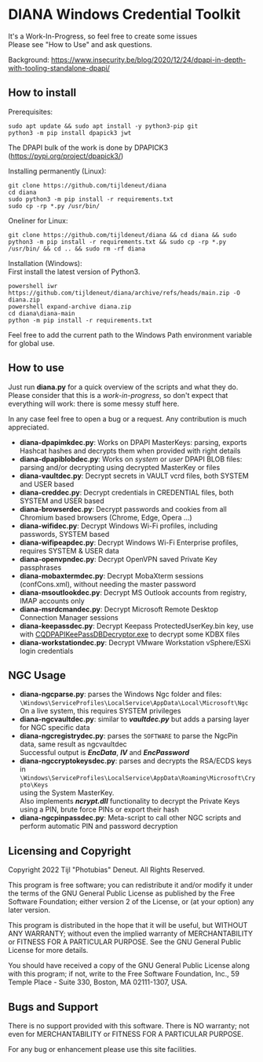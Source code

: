 # DIANA Windows Credential Toolkit

It's a Work-In-Progress, so feel free to create some issues  
Please see "How to Use" and ask questions.  

Background: https://www.insecurity.be/blog/2020/12/24/dpapi-in-depth-with-tooling-standalone-dpapi/

## How to install
Prerequisites:  
```
sudo apt update && sudo apt install -y python3-pip git  
python3 -m pip install dpapick3 jwt
```

The DPAPI bulk of the work is done by DPAPICK3 (https://pypi.org/project/dpapick3/)

Installing permanently (Linux):  
```
git clone https://github.com/tijldeneut/diana  
cd diana  
sudo python3 -m pip install -r requirements.txt
sudo cp -rp *.py /usr/bin/
```

Oneliner for Linux:  
```
git clone https://github.com/tijldeneut/diana && cd diana && sudo python3 -m pip install -r requirements.txt && sudo cp -rp *.py /usr/bin/ && cd .. && sudo rm -rf diana
```

Installation (Windows):  
First install the latest version of Python3.  
```
powershell iwr https://github.com/tijldeneut/diana/archive/refs/heads/main.zip -O diana.zip  
powershell expand-archive diana.zip  
cd diana\diana-main  
python -m pip install -r requirements.txt
```

Feel free to add the current path to the Windows Path environment variable for global use.

## How to use

Just run **diana.py** for a quick overview of the scripts and what they do.
Please consider that this is a *work-in-progress*, so don't expect that everything
will work: there is some messy stuff here.  

In any case feel free to open a bug or a request. Any contribution is much 
appreciated.  

- **diana-dpapimkdec.py**: Works on DPAPI MasterKeys: parsing, exports Hashcat hashes and decrypts them when provided with right details
- **diana-dpapiblobdec.py**: Works on *system* or *user* DPAPI BLOB files: parsing and/or decrypting using decrypted MasterKey or files
- **diana-vaultdec.py**: Decrypt secrets in VAULT vcrd files, both SYSTEM and USER based
- **diana-creddec.py**: Decrypt credentials in CREDENTIAL files, both SYSTEM and USER based
- **diana-browserdec.py**: Decrypt passwords and cookies from all Chromium based browsers (Chrome, Edge, Opera ...)
- **diana-wifidec.py**: Decrypt Windows Wi-Fi profiles, including passwords, SYSTEM based
- **diana-wifipeapdec.py**: Decrypt Windows Wi-Fi Enterprise profiles, requires SYSTEM & USER data
- **diana-openvpndec.py**: Decrypt OpenVPN saved Private Key passphrases
- **diana-mobaxtermdec.py**: Decrypt MobaXterm sessions (confCons.xml), without needing the master password
- **diana-msoutlookdec.py**: Decrypt MS Outlook accounts from registry, IMAP accounts only
- **diana-msrdcmandec.py**: Decrypt Microsoft Remote Desktop Connection Manager sessions
- **diana-keepassdec.py**: Decrypt Keepass ProtectedUserKey.bin key, use with [CQDPAPIKeePassDBDecryptor.exe](https://cqureacademy.com/blog/windows-internals/black-hat) to decrypt some KDBX files
- **diana-workstationdec.py**: Decrypt VMware Workstation vSphere/ESXi login credentials

## NGC Usage

- **diana-ngcparse.py**: parses the Windows Ngc folder and files:  
  ``\Windows\ServiceProfiles\LocalService\AppData\Local\Microsoft\Ngc``  
  On a live system, this requires SYSTEM privileges
- **diana-ngcvaultdec.py**: similar to ***vaultdec.py*** but adds a parsing layer for NGC specific data
- **diana-ngcregistrydec.py**: parses the ``SOFTWARE`` to parse the NgcPin data, same result as ngcvaultdec  
Successful output is ***EncData***, ***IV*** and ***EncPassword***
- **diana-ngccryptokeysdec.py**: parses and decrypts the RSA/ECDS keys in  
``\Windows\ServiceProfiles\LocalService\AppData\Roaming\Microsoft\Crypto\Keys``  
using the System MasterKey.  
Also implements ***ncrypt.dll*** functionality to decrypt the Private Keys using a PIN, brute force PINs or export their hash
- **diana-ngcpinpassdec.py**: Meta-script to call other NGC scripts and perform automatic PIN and password decryption

## Licensing and Copyright

Copyright 2022 Tijl "Photubias" Deneut. All Rights Reserved.

This program is free software; you can redistribute it and/or
modify it under the terms of the GNU General Public License
as published by the Free Software Foundation; either version 2
of the License, or (at your option) any later version.

This program is distributed in the hope that it will be useful,
but WITHOUT ANY WARRANTY; without even the implied warranty of
MERCHANTABILITY or FITNESS FOR A PARTICULAR PURPOSE.  See the
GNU General Public License for more details.

You should have received a copy of the GNU General Public License
along with this program; if not, write to the Free Software
Foundation, Inc., 59 Temple Place - Suite 330, Boston, MA
02111-1307, USA.

## Bugs and Support

There is no support provided with this software. There is NO
warranty; not even for MERCHANTABILITY or FITNESS FOR A PARTICULAR
PURPOSE.

For any bug or enhancement please use this site facilities.
